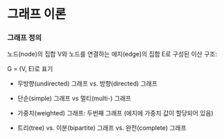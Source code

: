 # 그래프 이론
### 그래프 정의

노드(node)의 집합 V와 노드를 연결하는 에지(edge)의 집합 E로 구성된 이산 구조:

G = (V, E)로 표기


- 무방향(undirected) 그래프 vs. 방향(directed) 그래프

- 단순(simple) 그래프 vs 멀티(multi-) 그래프

- 가중치(weighted) 그래프: 두번째 그래프 (에지에 가중치 값이 할당되어 있음)

- 트리(tree) vs. 이분(bipartite) 그래프 vs. 완전(complete) 그래프



